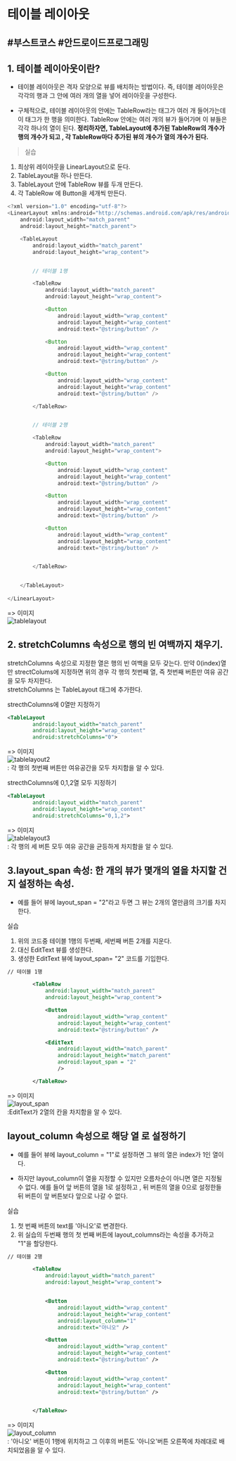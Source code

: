 # 테이블 레이아웃
## \#부스트코스 \#안드로이드프로그래밍 


## 1. 테이블 레이아웃이란?

* 테이블 레이아웃은 격자 모양으로 뷰를 배치하는 방법이다. 즉, 테이블 레이아웃은 각각의 행과 그 안에 여러 개의 열을 넣어 레이아웃을 구성한다.  
 
* 구체적으로, 테이블 레이아웃의 안에는 TableRow라는 태그가 여러 개 들어가는데 이 태그가 한 행을 의미한다. TableRow 안에는 여러 개의 뷰가 들어가며 이 뷰들은 각각 하나의 열이 된다. **정리하자면, TableLayout에 추가된 TableRow의 개수가 행의 개수가 되고 , 각 TableRow마다 추가된 뷰의 개수가 열의 개수가 된다.**



> 실습 
1. 최상위 레이아웃을 LinearLayout으로 둔다.
2. TableLayout을 하나 만든다. 
3. TableLayout 안에 TableRow 뷰를 두개 만든다. 
4. 각 TableRow 에 Button을 세개씩 만든다. 

```java
<?xml version="1.0" encoding="utf-8"?>
<LinearLayout xmlns:android="http://schemas.android.com/apk/res/android"
    android:layout_width="match_parent"
    android:layout_height="match_parent">

    <TableLayout
        android:layout_width="match_parent"
        android:layout_height="wrap_content">


        // 테이블 1행

        <TableRow
            android:layout_width="match_parent"
            android:layout_height="wrap_content">

            <Button
                android:layout_width="wrap_content"
                android:layout_height="wrap_content"
                android:text="@string/button" />

            <Button
                android:layout_width="wrap_content"
                android:layout_height="wrap_content"
                android:text="@string/button" />

            <Button
                android:layout_width="wrap_content"
                android:layout_height="wrap_content"
                android:text="@string/button" />

        </TableRow>


        // 테이블 2행

        <TableRow
            android:layout_width="match_parent"
            android:layout_height="wrap_content">

            <Button
                android:layout_width="wrap_content"
                android:layout_height="wrap_content"
                android:text="@string/button" />

            <Button
                android:layout_width="wrap_content"
                android:layout_height="wrap_content"
                android:text="@string/button" />

            <Button
                android:layout_width="wrap_content"
                android:layout_height="wrap_content"
                android:text="@string/button" />


        </TableRow>


    </TableLayout>
    
</LinearLayout>
```
=> 이미지 
<br>![tablelayout](https://user-images.githubusercontent.com/38216027/61781064-9f941c00-ae3e-11e9-9deb-2f488fb2a1b6.png)



## 2. stretchColumns 속성으로 행의 빈 여백까지 채우기.

stretchColumns 속성으로 지정한 열은 행의 빈 여백을 모두 갖는다. 
만약 0(index)열만 strectColums에 지정하면 위의 경우 각 행의 첫번째 열, 즉 첫번째 버튼만 여유 공간을 모두 차지한다.
<br> stretchColumns 는 TableLayout 태그에 추가한다. 


strecthColumns에 0열만 지정하기
```xml 
<TableLayout
        android:layout_width="match_parent"
        android:layout_height="wrap_content"
        android:stretchColumns="0">

```
=> 이미지
<br>
![tablelayout2](https://user-images.githubusercontent.com/38216027/61781772-ec2c2700-ae3f-11e9-8728-014cf422c6e9.png)
<br>: 각 행의 첫번째 버튼만 여유공간을 모두 차지함을 알 수 있다. 

strecthColumns에 0,1,2열 모두 지정하기
```xml 
<TableLayout
        android:layout_width="match_parent"
        android:layout_height="wrap_content"
        android:stretchColumns="0,1,2">
```
=> 이미지
<br>![tablelayout3](https://user-images.githubusercontent.com/38216027/61782032-5349db80-ae40-11e9-99a6-296240236286.png)
<br>: 각 행의 세 버튼 모두 여유 공간을 균등하게 차지함을 알 수 있다. 

## 3.layout_span 속성: 한 개의 뷰가 몇개의 열을 차지할 건지 설정하는 속성. 

* 예를 들어 뷰에 layout_span = "2"라고 두면 그 뷰는 2개의 열만큼의 크기를 차지한다. 

실습
1. 위의 코드중 테이블 1행의 두번째, 세번째 버튼 2개를 지운다.
2. 대신 EditText 뷰를 생성한다.
3. 생성한 EditText 뷰에 layout_span= "2" 코드를 기입한다.

```xml
// 테이블 1행

        <TableRow
            android:layout_width="match_parent"
            android:layout_height="wrap_content">

            <Button
                android:layout_width="wrap_content"
                android:layout_height="wrap_content"
                android:text="@string/button" />

            <EditText
                android:layout_width="match_parent"
                android:layout_height="match_parent"
                android:layout_span = "2"
                />

        </TableRow>
```
=> 이미지
<br>![layout_span](https://user-images.githubusercontent.com/38216027/61783298-87260080-ae42-11e9-8ede-382b2cda273d.png)
<br>:EditText가 2열의 칸을 차지함을 알 수 있다.

## layout_column 속성으로 해당 열 로 설정하기

* 예를 들어 뷰에 layout_column = "1"로 설정하면  그 뷰의 열은 index가 1인 열이다. 

* 하지만 layout_column이 열을 지정할 수 있지만 오름차순이 아니면 열은 지정될 수 없다. 예를 들어 앞 버튼의 열을 1로 설정하고 , 뒤 버튼의 열을 0으로 설정한들 뒤 버튼이 앞 버튼보다 앞으로 나갈 수 없다.  

실습

1. 첫 번째 버튼의 text를 '아니오'로 변경한다. 
2. 위 실습의 두번째 행의 첫 번째 버튼에 layout_columns라는 속성을 추가하고 "1"을 할당한다. 

```xml 
// 테이블 2행

        <TableRow
            android:layout_width="match_parent"
            android:layout_height="wrap_content">


            <Button
                android:layout_width="wrap_content"
                android:layout_height="wrap_content"
                android:layout_column="1"
                android:text="아니오" />

            <Button
                android:layout_width="wrap_content"
                android:layout_height="wrap_content"
                android:text="@string/button" />

            <Button
                android:layout_width="wrap_content"
                android:layout_height="wrap_content"
                android:text="@string/button" />


        </TableRow>
```
=> 이미지
<br>![layout_column](https://user-images.githubusercontent.com/38216027/61784635-087e9280-ae45-11e9-8c31-b1c756581f79.png)
<br>: '아니오' 버튼이 1행에 위치하고 그 이후의 버튼도 '아니오'버튼 오른쪽에 차례대로 배치되었음을 알 수 있다. 
